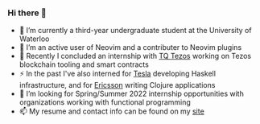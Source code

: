 ### Hi there 👋

- 🌱 I’m currently a third-year undergraduate student at the University of Waterloo
- 🤔 I’m an active user of Neovim and a contributer to Neovim plugins
- 🔭 Recently I concluded an internship with [TQ Tezos](https://tqtezos.com/) working on Tezos blockchain tooling and smart contracts
- ⚡ In the past I've also interned for [Tesla](https://www.tesla.com/) developing Haskell infrastructure, and for [Ericsson](https://www.ericsson.com/) writing Clojure applications
- 👯 I’m looking for Spring/Summer 2022 internship opportunities with organizations working with functional programming
- 📫 My resume and contact info can be found on my [site](https://simonzeng.com)

